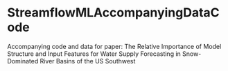 # StreamflowMLAccompanyingDataCode
Accompanying code and data for paper: The Relative Importance of Model Structure and Input Features for Water Supply Forecasting in Snow-Dominated River Basins of the US Southwest
